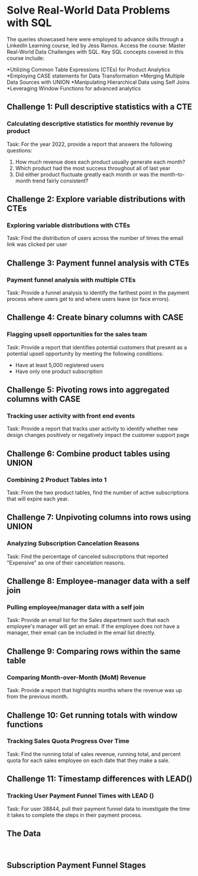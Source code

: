 # Solve Real-World Data Problems with SQL
The queries showcased here were employed to advance skills through a LinkedIn Learning course, led by Jess Ramos. Access the course: Master Real-World Data Challenges with SQL.
Key SQL concepts covered in this course include:

*Utilizing Common Table Expressions (CTEs) for Product Analytics
*Employing CASE statements for Data Transformation
*Merging Multiple Data Sources with UNION
*Manipulating Hierarchical Data using Self Joins
*Leveraging Window Functions for advanced analytics

## Challenge 1: Pull descriptive statistics with a CTE
### Calculating descriptive statistics for monthly revenue by product
Task: For the year 2022, provide a report that answers the following questions:
1. How much revenue does each product usually generate each month?
2. Which product had the most success throughout all of last year
3. Did either product fluctuate greatly each month or was the month-to-month trend fairly consistent?

## Challenge 2: Explore variable distributions with CTEs
### Exploring variable distributions with CTEs
Task: Find the distribution of users across the number of times the email link was clicked per user

## Challenge 3: Payment funnel analysis with CTEs
### Payment funnel analysis with multiple CTEs
Task: Provide a funnel analysis to identify the farthest point in the payment process where users get to and where users leave (or face errors).

## Challenge 4: Create binary columns with CASE
### Flagging upsell opportunities for the sales team
Task: Provide a report that identifies potential customers that present as a potential upsell opportunity by meeting the following conditions:
* Have at least 5,000 registered users
* Have only one product subscription

## Challenge 5: Pivoting rows into aggregated columns with CASE
### Tracking user activity with front end events
Task: Provide a report that tracks user activity to identify whether new design changes positively or negatively impact the customer support page

## Challenge 6: Combine product tables using UNION
### Combining 2 Product Tables into 1
Task: From the two product tables, find the number of active subscriptions that will expire each year.

## Challenge 7: Unpivoting columns into rows using UNION
### Analyzing Subscription Cancelation Reasons
Task: Find the percentage of canceled subscriptions that reported "Expensive" as one of their cancelation reasons.

## Challenge 8: Employee-manager data with a self join
### Pulling employee/manager data with a self join
Task: Provide an email list for the Sales department such that each employee's manager will get an email. If the employee does not have a manager, their email can be included in the email list directly.

## Challenge 9: Comparing rows within the same table
### Comparing Month-over-Month (MoM) Revenue
Task: Provide a report that highlights months where the revenue was up from the previous month.

## Challenge 10: Get running totals with window functions
### Tracking Sales Quota Progress Over Time
Task: Find the running total of sales revenue, running total, and percent quota for each sales employee on each date that they make a sale.

## Challenge 11: Timestamp differences with LEAD()
### Tracking User Payment Funnel Times with LEAD ()
Task: For user 38844, pull their payment funnel data to investigate the time it takes to complete the steps in their payment process.

## The Data
<span class="image main"><img src="https://www.codingame.com/work/servlet/fileservlet?id=57963837776032" alt="" /></span>

<span class="image main"><img src="https://www.codingame.com/work/servlet/fileservlet?id=57965554724304" alt="" /></span>

## Subscription Payment Funnel Stages
<span class="image main"><img src="https://www.codingame.com/work/servlet/fileservlet?id=57963977632205" alt="" /></span>
